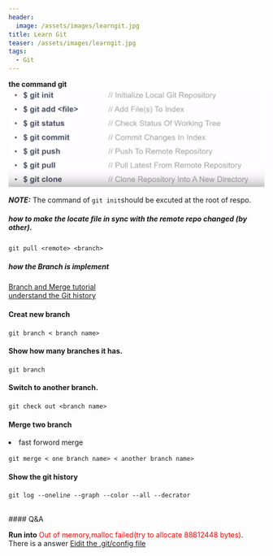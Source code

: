 ```yaml
---
header:
  image: /assets/images/learngit.jpg
title: Learn Git
teaser: /assets/images/learngit.jpg
tags:
  - Git
---
```


 **the command git**<br>
 ![git_command](/assets/images/command.jpg)

***NOTE:*** The command of `git init`should be excuted at the root of respo. 

<h5> how to make the locate file in sync with the remote repo changed (by other).</h5>

`git pull <remote> <branch>`

<h5>how the Branch is implement</h5>

<a href="https://www.youtube.com/watch?v=FyAAIHHClqI">Branch and Merge tutorial</a><br><a href="https://docs.microsoft.com/en-us/azure/devops/learn/git/understand-git-history"> understand the Git history<a>

#### Creat new branch

`git branch < branch name>`

#### Show how many branches it has.

`git branch` 

#### Switch to another branch.
`git check out <branch name>` 

#### Merge two branch

<li>fast forword merge</li>

`git merge < one branch name> < another branch name>`

#### Show the git history

`git log --oneline --graph --color --all --decrator`

<br>
#### Q&A

 **Run into** <span style="color:red"> Out of  memory,malloc failed(try to allocate 88812448 bytes)</span>.
There is a answer <a href="https://stackoverflow.com/questions/41120920/git-fatal-out-of-memory-malloc-failed-tried-to-allocate-889192448-bytes">Eidit the .git/config file</a>

